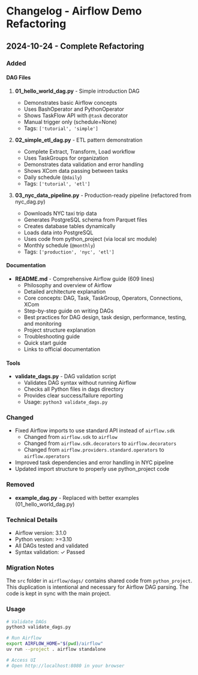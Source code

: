 # Changelog - Airflow Demo Refactoring

## 2024-10-24 - Complete Refactoring

### Added

#### DAG Files
1. **01_hello_world_dag.py** - Simple introduction DAG
   - Demonstrates basic Airflow concepts
   - Uses BashOperator and PythonOperator
   - Shows TaskFlow API with `@task` decorator
   - Manual trigger only (schedule=None)
   - Tags: `['tutorial', 'simple']`

2. **02_simple_etl_dag.py** - ETL pattern demonstration
   - Complete Extract, Transform, Load workflow
   - Uses TaskGroups for organization
   - Demonstrates data validation and error handling
   - Shows XCom data passing between tasks
   - Daily schedule (`@daily`)
   - Tags: `['tutorial', 'etl']`

3. **03_nyc_data_pipeline.py** - Production-ready pipeline (refactored from nyc_dag.py)
   - Downloads NYC taxi trip data
   - Generates PostgreSQL schema from Parquet files
   - Creates database tables dynamically
   - Loads data into PostgreSQL
   - Uses code from python_project (via local src module)
   - Monthly schedule (`@monthly`)
   - Tags: `['production', 'nyc', 'etl']`

#### Documentation
- **README.md** - Comprehensive Airflow guide (609 lines)
  - Philosophy and overview of Airflow
  - Detailed architecture explanation
  - Core concepts: DAG, Task, TaskGroup, Operators, Connections, XCom
  - Step-by-step guide on writing DAGs
  - Best practices for DAG design, task design, performance, testing, and monitoring
  - Project structure explanation
  - Troubleshooting guide
  - Quick start guide
  - Links to official documentation

#### Tools
- **validate_dags.py** - DAG validation script
  - Validates DAG syntax without running Airflow
  - Checks all Python files in dags directory
  - Provides clear success/failure reporting
  - Usage: `python3 validate_dags.py`

### Changed
- Fixed Airflow imports to use standard API instead of `airflow.sdk`
  - Changed from `airflow.sdk` to `airflow`
  - Changed from `airflow.sdk.decorators` to `airflow.decorators`
  - Changed from `airflow.providers.standard.operators` to `airflow.operators`
- Improved task dependencies and error handling in NYC pipeline
- Updated import structure to properly use python_project code

### Removed
- **example_dag.py** - Replaced with better examples (01_hello_world_dag.py)

### Technical Details
- Airflow version: 3.1.0
- Python version: >=3.10
- All DAGs tested and validated
- Syntax validation: ✓ Passed

### Migration Notes
The `src` folder in `airflow/dags/` contains shared code from `python_project`. This duplication is intentional and necessary for Airflow DAG parsing. The code is kept in sync with the main project.

### Usage
```bash
# Validate DAGs
python3 validate_dags.py

# Run Airflow
export AIRFLOW_HOME="$(pwd)/airflow"
uv run --project . airflow standalone

# Access UI
# Open http://localhost:8080 in your browser
```
